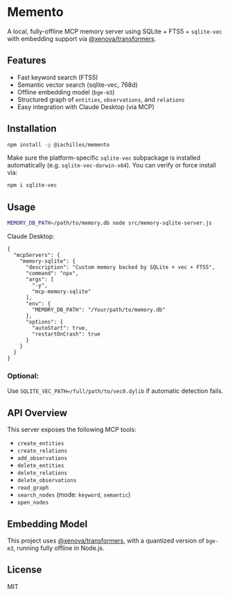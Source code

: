 # Memento

A local, fully-offline MCP memory server using SQLite + FTS5 + `sqlite-vec` with embedding support via [@xenova/transformers](https://www.npmjs.com/package/@xenova/transformers).

## Features

- Fast keyword search (FTS5)
- Semantic vector search (sqlite-vec, 768d)
- Offline embedding model (`bge-m3`)
- Structured graph of `entities`, `observations`, and `relations`
- Easy integration with Claude Desktop (via MCP)

## Installation

```bash
npm install -g @iachilles/memento
```

Make sure the platform-specific `sqlite-vec` subpackage is installed automatically (e.g. `sqlite-vec-darwin-x64`). You can verify or force install via:

```bash
npm i sqlite-vec
```

## Usage

```bash
MEMORY_DB_PATH=/path/to/memory.db node src/memory-sqlite-server.js
```

Claude Desktop:

```
{
  "mcpServers": {
    "memory-sqlite": {
      "description": "Custom memory backed by SQLite + vec + FTS5",
      "command": "npx",
      "args": [
        "-y",
        "mcp-memory-sqlite"
      ],
      "env": {
        "MEMORY_DB_PATH": "/Your/path/to/memory.db"
      },
      "options": {
        "autoStart": true,
        "restartOnCrash": true
      }
    }
  }
}
```


### Optional:

Use `SQLITE_VEC_PATH=/full/path/to/vec0.dylib` if automatic detection fails.

## API Overview

This server exposes the following MCP tools:

- `create_entities`
- `create_relations`
- `add_observations`
- `delete_entities`
- `delete_relations`
- `delete_observations`
- `read_graph`
- `search_nodes` (mode: `keyword`, `semantic`)
- `open_nodes`

## Embedding Model

This project uses [@xenova/transformers](https://www.npmjs.com/package/@xenova/transformers), with a quantized version of `bge-m3`, running fully offline in Node.js.

## License

MIT
